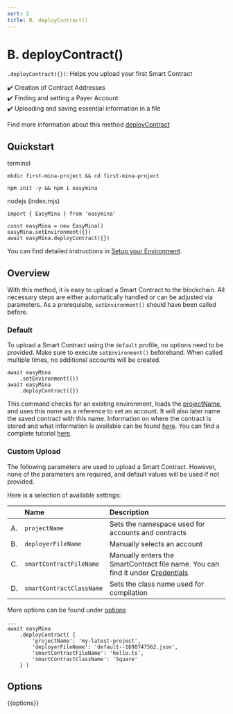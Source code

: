 ```yaml
---
sort: 2
title: B. deployContract()
---
```


# B. deployContract()

`.deployContract({})`: Helps you upload your first Smart Contract

:heavy_check_mark: Creation of Contract Addresses  
:heavy_check_mark: Finding and setting a Payer Account  
:heavy_check_mark: Uploading and saving essential information in a file  

Find more information about this method [deployContract](../deployContract)


## Quickstart

terminal
```
mkdir first-mina-project && cd first-mina-project
```
```
npm init -y && npm i easymina
```

nodejs (index.mjs)
```
import { EasyMina } from 'easymina'

const easyMina = new EasyMina()
easyMina.setEnvironment({})
await easyMina.deployContract({})
```

You can find detailed instructions in [Setup your Environment](../tutorials/setup_environment.html).

## Overview
 
With this method, it is easy to upload a Smart Contract to the blockchain. All necessary steps are either automatically handled or can be adjusted via parameters. As a prerequisite, `setEnvironment()` should have been called before.

### Default
To upload a Smart Contract using the `default` profile, no options need to be provided. Make sure to execute `setEnvironment()` beforehand. When called multiple times, no additional accounts will be created.

```
await easyMina
    .setEnvironment({})
await easyMina
    .deployContract({})
```

This command checks for an existing environment, loads the [projectName](../options/meta__name.html), and uses this name as a reference to set an account. It will also later name the saved contract with this name. Information on where the contract is stored and what information is available can be found [here](../methods/setEnvironment.html#a-credentials). You can find a complete tutorial [here](../tutorials/deploy_contract.html).


### Custom Upload
The following parameters are used to upload a Smart Contract. However, none of the parameters are required, and default values will be used if not provided.

Here is a selection of available settings:

| | **Name** | **Description** |
|:--|:--|:--|
| A. | `projectName` | Sets the namespace used for accounts and contracts |
| B. | `deployerFileName` | Manually selects an account |
| C. | `smartContractFileName` | Manually enters the SmartContract file name. You can find it under [Credentials](./methods/setEnvironment.html#a-credentials) |
| D. | `smartContractClassName` | Sets the class name used for compilation |

More options can be found under [options](#options)

```
...
await easyMina
    .deployContract( { 
        'projectName': 'my-latest-project',
        'deployerFileName': 'default--1690747562.json',
        'smartContractFileName': 'hello.ts',
        'smartContractClassName': 'Square'
    } )
```



## Options

{{options}}
